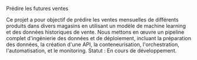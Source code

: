 Prédire les futures ventes

Ce projet a pour objectif de prédire les ventes mensuelles de différents produits dans divers magasins en utilisant un modèle de machine learning et des données historiques de vente. Nous mettons en œuvre un pipeline complet d'ingénierie des données et de déploiement, incluant la préparation des données, la création d'une API, la conteneurisation, l'orchestration, l'automatisation, et le monitoring.
Statut : En cours de développement.
